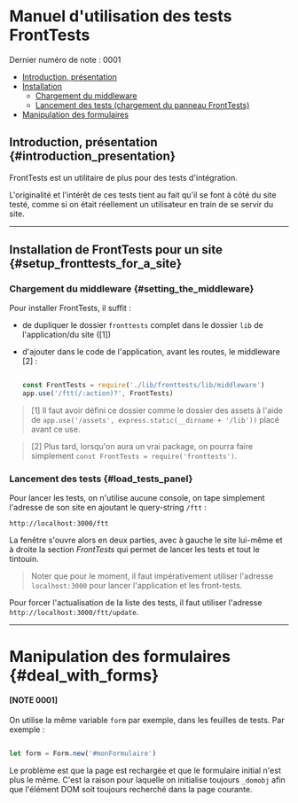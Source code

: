 # Manuel d'utilisation des tests FrontTests

Dernier numéro de note : 0001

* [Introduction, présentation](#introduction_presentation)
* [Installation](#setup_fronttests_for_a_site)
  * [Chargement du middleware](#setting_the_middleware)
  * [Lancement des tests (chargement du panneau FrontTests)](#load_tests_panel)
* [Manipulation des formulaires](#deal_with_forms)

## Introduction, présentation {#introduction_presentation}

FrontTests est un utilitaire de plus pour des tests d'intégration.

L'originalité et l'intérêt de ces tests tient au fait qu'il se font à côté du site testé, comme si on était réellement un utilisateur en train de se servir du site.

---------------------------------------------------------------------

## Installation de FrontTests pour un site {#setup_fronttests_for_a_site}

### Chargement du middleware {#setting_the_middleware}

Pour installer FrontTests, il suffit :

* de dupliquer le dossier `fronttests` complet dans le dossier `lib` de l'application/du site ([1])
* d'ajouter dans le code de l'application, avant les routes, le middleware [2] :

    ```javascript

    const FrontTests = require('./lib/fronttests/lib/middleware')
    app.use('/ftt(/:action)?', FrontTests)

    ```

> [1] Il faut avoir défini ce dossier comme le dossier des assets à l'aide de `app.use('/assets', express.static(__dirname + '/lib'))` placé avant ce use.

> [2] Plus tard, lorsqu'on aura un vrai package, on pourra faire simplement `const FrontTests = require('fronttests')`.

### Lancement des tests {#load_tests_panel}

Pour lancer les tests, on n'utilise aucune console, on tape simplement l'adresse de son site en ajoutant le query-string `/ftt` :

```
http://localhost:3000/ftt

```

La fenêtre s'ouvre alors en deux parties, avec à gauche le site lui-même et à droite la section *FrontTests* qui permet de lancer les tests et tout le tintouin.

> Noter que pour le moment, il faut impérativement utiliser l'adresse `localhost:3000` pour lancer l'application et les front-tests.

Pour forcer l'actualisation de la liste des tests, il faut utiliser l'adresse `http://localhost:3000/ftt/update`.


---------------------------------------------------------------------


# Manipulation des formulaires {#deal_with_forms}

#### [NOTE 0001]

On utilise la même variable `form` par exemple, dans les feuilles de tests. Par exemple :

```javascript

let form = Form.new('#monFormulaire')

```

Le problème est que la page est rechargée et que le formulaire initial n'est plus le même. C'est la raison pour laquelle on initialise toujours `_domobj` afin que l'élément DOM soit toujours recherché dans la page courante.
